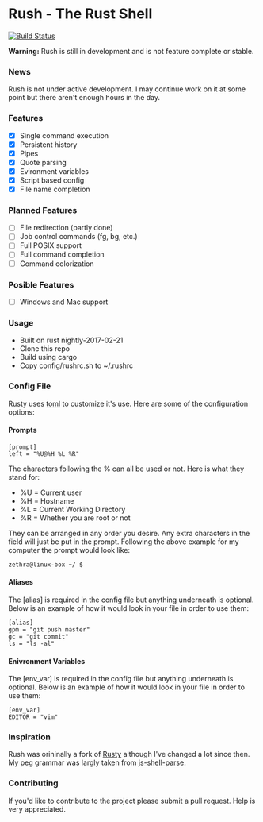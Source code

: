 # Rush - The Rust Shell
[![Build Status](https://travis-ci.org/zethra/rush.svg?branch=master)](https://travis-ci.org/zethra/rush)

**Warning:** Rush is still in development and is not feature complete or stable.

### News
Rush is not under active development.  I may continue work on it at some point but there aren't enough hours in the day.


### Features
- [x] Single command execution
- [x] Persistent history
- [x] Pipes
- [x] Quote parsing
- [x] Evironment variables
- [x] Script based config
- [x] File name completion

### Planned Features
- [ ] File redirection (partly done)
- [ ] Job control commands (fg, bg, etc.)
- [ ] Full POSIX support
- [ ] Full command completion
- [ ] Command colorization

### Posible Features
- [ ] Windows and Mac support

### Usage
- Built on rust nightly-2017-02-21
- Clone this repo 
- Build using cargo
- Copy config/rushrc.sh to ~/.rushrc

### Config File
Rusty uses [toml](https://github.com/toml-lang/toml) to customize it's use.
Here are some of the configuration options:

#### Prompts
```
[prompt]
left = "%U@%H %L %R"
```
The characters following the % can all be used or not. Here is what they stand
for:
- %U = Current user
- %H = Hostname
- %L = Current Working Directory
- %R = Whether you are root or not

They can be arranged in any order you desire. Any extra characters in the field
will just be put in the prompt.
Following the above example for my computer the prompt would look like:
```
zethra@linux-box ~/ $
```

#### Aliases
The [alias] is required in the config file but anything underneath is optional.
Below is an example of how it would look in your file in order to use them:
```
[alias]
gpm = "git push master"
gc = "git commit"
ls = "ls -al"
```

#### Enivronment Variables
The [env_var] is required in the config file but anything underneath is optional.
Below is an example of how it would look in your file in order to use them:
```
[env_var]
EDITOR = "vim"
```

### Inspiration
Rush was orininally a fork of [Rusty](https://github.com/mgattozzi/Rusty) although I've changed a lot since then.
My peg grammar was largly taken from [js-shell-parse](https://github.com/grncdr/js-shell-parse).

### Contributing
If you'd like to contribute to the project please submit a pull request.  Help is very appreciated.
